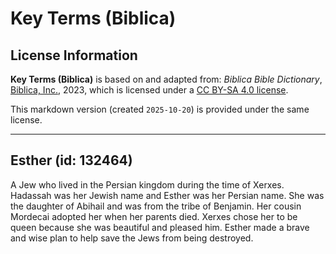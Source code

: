 # Key Terms (Biblica)

## License Information

**Key Terms (Biblica)** is based on and adapted from: _Biblica Bible Dictionary_, [Biblica, Inc.](https://www.biblica.com/), 2023, which is licensed under a [CC BY-SA 4.0 license](https://creativecommons.org/licenses/by-sa/4.0/legalcode.en).

This markdown version (created `2025-10-20`) is provided under the same license.



--------------------------------

## Esther (id: 132464)

A Jew who lived in the Persian kingdom during the time of Xerxes. Hadassah was her Jewish name and Esther was her Persian name. She was the daughter of Abihail and was from the tribe of Benjamin. Her cousin Mordecai adopted her when her parents died. Xerxes chose her to be queen because she was beautiful and pleased him. Esther made a brave and wise plan to help save the Jews from being destroyed.



